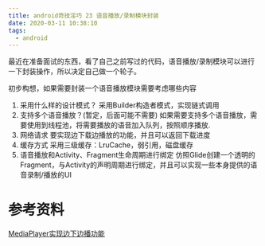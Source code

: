 ```yaml
---
title: android奇技淫巧 23 语音播放/录制模块封装
date: 2020-03-11 10:38:10
tags:
  - android
---
```

最近在准备面试的东西，看了自己之前写过的代码，语音播放/录制模块可以进行一下封装操作，所以决定自己做一个轮子。

<!--more-->
初步构想，如果需要封装一个语音播放模块需要考虑哪些内容

1. 采用什么样的设计模式？
采用Builder构造者模式，实现链式调用
2. 支持多个语音播放？(暂定，后面可能不需要)
如果需要支持多个语音播放，需要使用到线程池，将需要播放的语音加入队列，按照顺序播放.
3. 网络请求
要实现边下载边播放的功能，并且可以返回下载进度
4. 缓存方式
采用三级缓存：LruCache，弱引用，磁盘缓存
5. 语音播放和Activity、Fragment生命周期进行绑定
仿照Glide创建一个透明的Fragment，与Activity的声明周期进行绑定，并且可以实现一些本身提供的语音录制/播放的UI


# 参考资料
[MediaPlayer实现边下边播功能](https://www.jianshu.com/p/1e48b2fbb843)